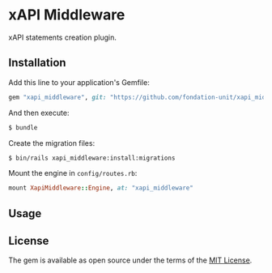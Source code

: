 # xAPI Middleware

xAPI statements creation plugin.

## Installation

Add this line to your application's Gemfile:

```ruby
gem "xapi_middleware", git: "https://github.com/fondation-unit/xapi_middleware"
```

And then execute:

```bash
$ bundle
```

Create the migration files:

```bash
$ bin/rails xapi_middleware:install:migrations
```

Mount the engine in `config/routes.rb`:

```ruby
mount XapiMiddleware::Engine, at: "xapi_middleware"
```

## Usage



## License

The gem is available as open source under the terms of the [MIT License](https://opensource.org/licenses/MIT).
